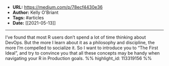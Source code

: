 - **URL:** https://medium.com/p/78ecf4430e36
- **Author:** Kelly O'Briant
- **Tags:** #articles
- **Date:** [[2021-05-13]]
---

I’ve found that most R users don’t spend a lot of time thinking about DevOps. But the more I learn about it as a philosophy and discipline, the more I’m compelled to socialize it. So I want to introduce you to “The First Ideal”, and try to convince you that all these concepts may be handy when navigating your R in Production goals. %% highlight_id: 113319156 %%

